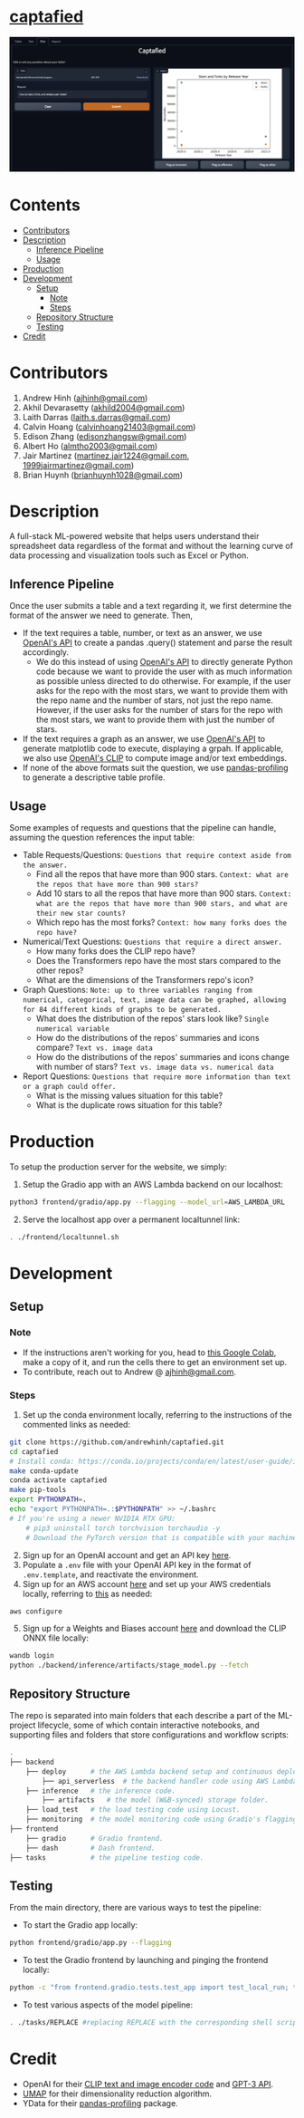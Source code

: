 # [captafied](https://captafied.loca.lt/)
![demo](./demo.png)

# Contents
- [Contributors](#contributors)
- [Description](#description)
    - [Inference Pipeline](#inference-pipeline)
    - [Usage](#usage)
- [Production](#production)
- [Development](#development)
    - [Setup](#setup)
        - [Note](#note)
        - [Steps](#steps)
    - [Repository Structure](#repository-structure)
    - [Testing](#testing)
- [Credit](#credit)

# Contributors
1. Andrew Hinh (ajhinh@gmail.com)
2. Akhil Devarasetty (akhild2004@gmail.com)
3. Laith Darras (laith.s.darras@gmail.com)
4. Calvin Hoang (calvinhoang21403@gmail.com)
5. Edison Zhang (edisonzhangsw@gmail.com)
6. Albert Ho (almtho2003@gmail.com)
7. Jair Martinez (martinez.jair1224@gmail.com, 1999jairmartinez@gmail.com)
8. Brian Huynh (brianhuynh1028@gmail.com)

# Description
A full-stack ML-powered website that helps users understand their spreadsheet data regardless of the format and without the learning curve of data processing and visualization tools such as Excel or Python. 

## Inference Pipeline
Once the user submits a table and a text regarding it, we first determine the format of the answer we need to generate. Then,
- If the text requires a table, number, or text as an answer, we use [OpenAI's API](#credit) to create a pandas .query() statement and parse the result accordingly. 
    - We do this instead of using [OpenAI's API](#credit) to directly generate Python code because we want to provide the user with as much information as possible unless directed to do otherwise. For example, if the user asks for the repo with the most stars, we want to provide them with the repo name and the number of stars, not just the repo name. However, if the user asks for the number of stars for the repo with the most stars, we want to provide them with just the number of stars.
- If the text requires a graph as an answer, we use [OpenAI's API](#credit) to generate matplotlib code to execute, displaying a grpah. If applicable, we also use [OpenAI's CLIP](#credit) to compute image and/or text embeddings.
- If none of the above formats suit the question, we use [pandas-profiling](#credit) to generate a descriptive table profile.
## Usage
Some examples of requests and questions that the pipeline can handle, assuming the question references the input table:
- Table Requests/Questions: `Questions that require context aside from the answer.`
    - Find all the repos that have more than 900 stars. `Context: what are the repos that have more than 900 stars?`
    - Add 10 stars to all the repos that have more than 900 stars. `Context: what are the repos that have more than 900 stars, and what are their new star counts?`
    - Which repo has the most forks? `Context: how many forks does the repo have?`
- Numerical/Text Questions: `Questions that require a direct answer.`
    - How many forks does the CLIP repo have?
    - Does the Transformers repo have the most stars compared to the other repos?
    - What are the dimensions of the Transformers repo's icon?
- Graph Questions: `Note: up to three variables ranging from numerical, categorical, text, image data can be graphed, allowing for 84 different kinds of graphs to be generated.`
    - What does the distribution of the repos' stars look like? `Single numerical variable`
    - How do the distributions of the repos' summaries and icons compare? `Text vs. image data`
    - How do the distributions of the repos' summaries and icons change with number of stars? `Text vs. image data vs. numerical data`
- Report Questions: `Questions that require more information than text or a graph could offer.`
    - What is the missing values situation for this table?
    - What is the duplicate rows situation for this table?

# Production
To setup the production server for the website, we simply:
1. Setup the Gradio app with an AWS Lambda backend on our localhost:
```bash
python3 frontend/gradio/app.py --flagging --model_url=AWS_LAMBDA_URL
```
2. Serve the localhost app over a permanent localtunnel link:
```bash
. ./frontend/localtunnel.sh
```

# Development
## Setup
### Note
- If the instructions aren't working for you, head to [this Google Colab](https://colab.research.google.com/drive/1Z34DLHJm1i1e1tnknICujfZC6IaToU3k?usp=sharing), make a copy of it, and run the cells there to get an environment set up.
- To contribute, reach out to Andrew @ ajhinh@gmail.com.
### Steps
1. Set up the conda environment locally, referring to the instructions of the commented links as needed:
```bash
git clone https://github.com/andrewhinh/captafied.git
cd captafied
# Install conda: https://conda.io/projects/conda/en/latest/user-guide/install/linux.html
make conda-update
conda activate captafied
make pip-tools
export PYTHONPATH=.
echo "export PYTHONPATH=.:$PYTHONPATH" >> ~/.bashrc
# If you're using a newer NVIDIA RTX GPU: 
    # pip3 uninstall torch torchvision torchaudio -y
    # Download the PyTorch version that is compatible with your machine: https://pytorch.org/get-started/locally/
```
2. Sign up for an OpenAI account and get an API key [here](https://beta.openai.com/account/api-keys).
3. Populate a `.env` file with your OpenAI API key in the format of `.env.template`, and reactivate the environment.
4. Sign up for an AWS account [here](https://us-west-2.console.aws.amazon.com/ecr/create-repository?region=us-west-2) and set up your AWS credentials locally, referring to [this](https://docs.aws.amazon.com/cli/latest/userguide/cli-configure-quickstart.html#cli-configure-quickstart-config) as needed:
```bash
aws configure
```
5. Sign up for a Weights and Biases account [here](https://wandb.ai/signup) and download the CLIP ONNX file locally:
```bash
wandb login
python ./backend/inference/artifacts/stage_model.py --fetch
```
## Repository Structure
The repo is separated into main folders that each describe a part of the ML-project lifecycle, some of which contain interactive notebooks, and supporting files and folders that store configurations and workflow scripts:
```bash
.
├── backend   
    ├── deploy      # the AWS Lambda backend setup and continuous deployment code.
        ├── api_serverless  # the backend handler code using AWS Lambda.
    ├── inference   # the inference code.
        ├── artifacts   # the model (W&B-synced) storage folder.
    ├── load_test   # the load testing code using Locust.
    ├── monitoring  # the model monitoring code using Gradio's flagging feature.
├── frontend        
    ├── gradio      # Gradio frontend.
    ├── dash        # Dash frontend.
├── tasks           # the pipeline testing code.
```
## Testing
From the main directory, there are various ways to test the pipeline:
- To start the Gradio app locally:
```bash
python frontend/gradio/app.py --flagging
```
- To test the Gradio frontend by launching and pinging the frontend locally:
```bash
python -c "from frontend.gradio.tests.test_app import test_local_run; test_local_run()"
```
- To test various aspects of the model pipeline:
```bash
. ./tasks/REPLACE #replacing REPLACE with the corresponding shell script in the tasks/ folder
```

# Credit
- OpenAI for their [CLIP text and image encoder code](https://huggingface.co/openai/clip-vit-base-patch16) and [GPT-3 API](https://openai.com/api/).
- [UMAP](https://umap-learn.readthedocs.io/en/latest/index.html) for their dimensionality reduction algorithm.
- YData for their [pandas-profiling](https://github.com/ydataai/pandas-profiling) package.
